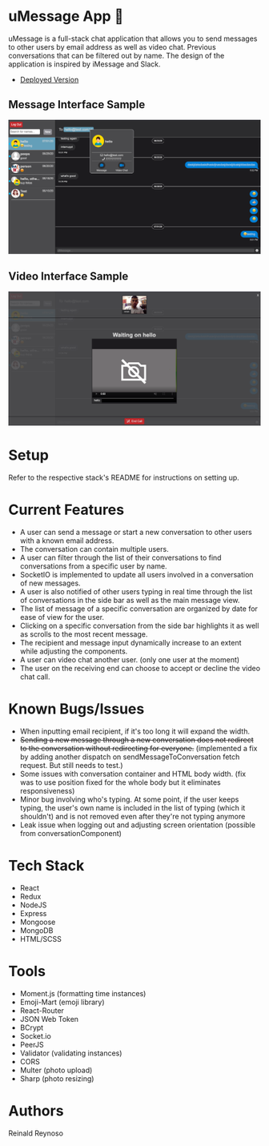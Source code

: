 # uMessage App 📱

uMessage is a full-stack chat application that allows you to send messages to other users by email address as well as video chat. Previous conversations that can be filtered out by name. The design of the application is inspired by iMessage and Slack. 

* [Deployed Version](https://umessenger-frontend.herokuapp.com/)

## Message Interface Sample

![Image of Message](frontend/public/sample-image/message-sample.png)

## Video Interface Sample

![Image of Video](frontend/public/sample-image/video-sample.png)

# Setup

Refer to the respective stack's README for instructions on setting up.

# Current Features

* A user can send a message or start a new conversation to other users with a known email address. 
* The conversation can contain multiple users.
* A user can filter through the list of their conversations to find conversations from a specific user by name.
* SocketIO is implemented to update all users involved in a conversation of new messages.
* A user is also notified of other users typing in real time through the list of conversations in the side bar as well as the main message view.
* The list of message of a specific conversation are organized by date for ease of view for the user.
* Clicking on a specific conversation from the side bar highlights it as well as scrolls to the most recent message.
* The recipient and message input dynamically increase to an extent while adjusting the components. 
* A user can video chat another user. (only one user at the moment)
* The user on the receiving end can choose to accept or decline the video chat call.

# Known Bugs/Issues
* When inputting email recipient, if it's too long it will expand the width. 
* ~~Sending a new message through a new conversation does not redirect to the conversation without redirecting for everyone.~~ (implemented a fix by adding another dispatch on sendMessageToConversation fetch request. But still needs to test.)
* Some issues with conversation container and HTML body width. (fix was to use position fixed for the whole body but it eliminates responsiveness)
* Minor bug involving who's typing. At some point, if the user keeps typing, the user's own name is included in the list of typing (which it shouldn't) and is not removed even after they're not typing anymore
* Leak issue when logging out and adjusting screen orientation (possible from conversationComponent)


# Tech Stack

* React
* Redux
* NodeJS
* Express
* Mongoose
* MongoDB
* HTML/SCSS

# Tools

* Moment.js (formatting time instances)
* Emoji-Mart (emoji library)
* React-Router
* JSON Web Token
* BCrypt
* Socket.io 
* PeerJS
* Validator (validating instances)
* CORS
* Multer (photo upload)
* Sharp (photo resizing)

# Authors
Reinald Reynoso